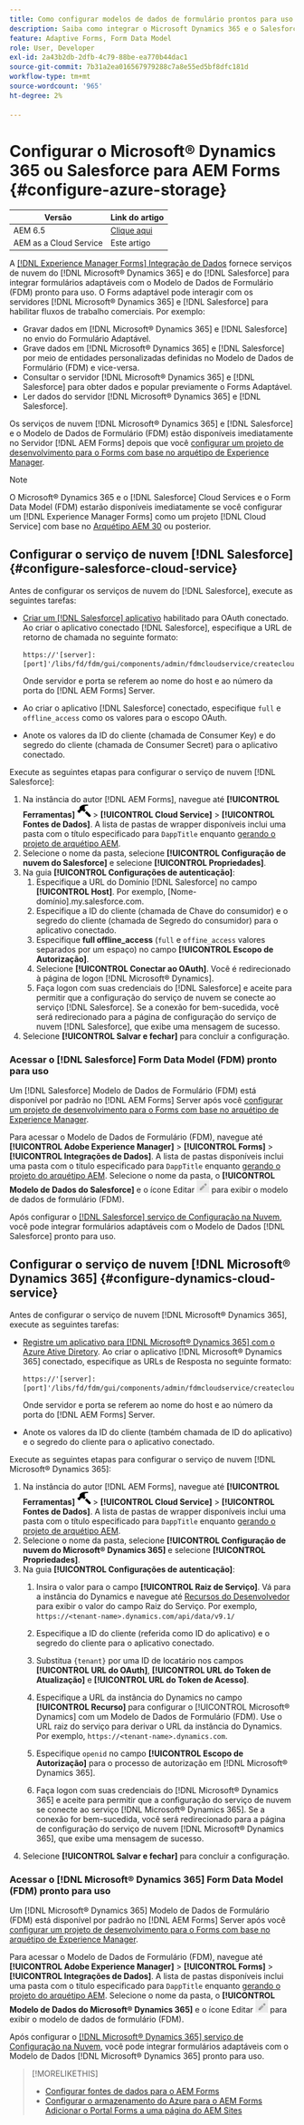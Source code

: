 ```yaml
---
title: Como configurar modelos de dados de formulário prontos para uso do Microsoft Dynamics 365 e Salesforce para o Adaptive Forms?
description: Saiba como integrar o Microsoft Dynamics 365 e o Salesforce ao Adaptive Forms.
feature: Adaptive Forms, Form Data Model
role: User, Developer
exl-id: 2a43b2db-2dfb-4c79-88be-ea770b44dac1
source-git-commit: 7b31a2ea016567979288c7a8e55ed5bf8dfc181d
workflow-type: tm+mt
source-wordcount: '965'
ht-degree: 2%

---
```


# Configurar o Microsoft® Dynamics 365 ou Salesforce para AEM Forms {#configure-azure-storage}

| Versão | Link do artigo |
| -------- | ---------------------------- |
| AEM 6.5 | [Clique aqui](https://experienceleague.adobe.com/docs/experience-manager-65/forms/form-data-model/oauth2-client-credentials-flow-for-server-to-server-integration.html) |
| AEM as a Cloud Service | Este artigo |

A [[!DNL Experience Manager Forms] Integração de Dados](data-integration.md) fornece serviços de nuvem do [!DNL Microsoft® Dynamics 365] e do [!DNL Salesforce] para integrar formulários adaptáveis com o Modelo de Dados de Formulário (FDM) pronto para uso. O Forms adaptável pode interagir com os servidores [!DNL Microsoft® Dynamics 365] e [!DNL Salesforce] para habilitar fluxos de trabalho comerciais. Por exemplo:

* Gravar dados em [!DNL Microsoft® Dynamics 365] e [!DNL Salesforce] no envio do Formulário Adaptável.
* Grave dados em [!DNL Microsoft® Dynamics 365] e [!DNL Salesforce] por meio de entidades personalizadas definidas no Modelo de Dados de Formulário (FDM) e vice-versa.
* Consultar o servidor [!DNL Microsoft® Dynamics 365] e [!DNL Salesforce] para obter dados e popular previamente o Forms Adaptável.
* Ler dados do servidor [!DNL Microsoft® Dynamics 365] e [!DNL Salesforce].

Os serviços de nuvem [!DNL Microsoft® Dynamics 365] e [!DNL Salesforce] e o Modelo de Dados de Formulário (FDM) estão disponíveis imediatamente no Servidor [!DNL AEM Forms] depois que você [configurar um projeto de desenvolvimento para o Forms com base no arquétipo de Experience Manager](setup-local-development-environment.md#forms-cloud-service-local-development-environment).

>[!NOTE]
>
>O Microsoft® Dynamics 365 e o [!DNL Salesforce] Cloud Services e o Form Data Model (FDM) estarão disponíveis imediatamente se você configurar um [!DNL Experience Manager Forms] como um projeto [!DNL Cloud Service] com base no [Arquétipo AEM 30](https://github.com/adobe/aem-project-archetype/releases/tag/aem-project-archetype-30) ou posterior.

## Configurar o serviço de nuvem [!DNL Salesforce] {#configure-salesforce-cloud-service}

Antes de configurar os serviços de nuvem do [!DNL Salesforce], execute as seguintes tarefas:

* [Criar um  [!DNL Salesforce] aplicativo](https://help.salesforce.com/s/articleView?id=sf.connected_app_create_api_integration.htm&amp;type=5) habilitado para OAuth conectado. Ao criar o aplicativo conectado [!DNL Salesforce], especifique a URL de retorno de chamada no seguinte formato:

  ```
  https://'[server]:[port]'/libs/fd/fdm/gui/components/admin/fdmcloudservice/createcloudconfigwizard/cloudservices.html
  ```

  Onde servidor e porta se referem ao nome do host e ao número da porta do [!DNL AEM Forms] Server.

* Ao criar o aplicativo [!DNL Salesforce] conectado, especifique `full` e `offline_access` como os valores para o escopo OAuth.

* Anote os valores da ID do cliente (chamada de Consumer Key) e do segredo do cliente (chamada de Consumer Secret) para o aplicativo conectado.

Execute as seguintes etapas para configurar o serviço de nuvem [!DNL Salesforce]:

1. Na instância do autor [!DNL AEM Forms], navegue até **[!UICONTROL Ferramentas]** ![martelo](assets/hammer.png) > **[!UICONTROL Cloud Service]** > **[!UICONTROL Fontes de Dados]**. A lista de pastas de wrapper disponíveis inclui uma pasta com o título especificado para `DappTitle` enquanto [gerando o projeto de arquétipo AEM](setup-local-development-environment.md#forms-cloud-service-local-development-environment).
1. Selecione o nome da pasta, selecione **[!UICONTROL Configuração de nuvem do Salesforce]** e selecione **[!UICONTROL Propriedades]**.
1. Na guia **[!UICONTROL Configurações de autenticação]**:
   1. Especifique a URL do Domínio [!DNL Salesforce] no campo **[!UICONTROL Host]**. Por exemplo, [Nome-domínio].my.salesforce.com.
   1. Especifique a ID do cliente (chamada de Chave do consumidor) e o segredo do cliente (chamada de Segredo do consumidor) para o aplicativo conectado.
   1. Especifique **full offline_access** (`full` e `offine_access` valores separados por um espaço) no campo **[!UICONTROL Escopo de Autorização]**.
   1. Selecione **[!UICONTROL Conectar ao OAuth]**. Você é redirecionado à página de logon [!DNL Microsoft® Dynamics].
   1. Faça logon com suas credenciais do [!DNL Salesforce] e aceite para permitir que a configuração do serviço de nuvem se conecte ao serviço [!DNL Salesforce]. Se a conexão for bem-sucedida, você será redirecionado para a página de configuração do serviço de nuvem [!DNL Salesforce], que exibe uma mensagem de sucesso.
1. Selecione **[!UICONTROL Salvar e fechar]** para concluir a configuração.

### Acessar o [!DNL Salesforce] Form Data Model (FDM) pronto para uso

Um [!DNL Salesforce] Modelo de Dados de Formulário (FDM) está disponível por padrão no [!DNL AEM Forms] Server após você [configurar um projeto de desenvolvimento para o Forms com base no arquétipo de Experience Manager](setup-local-development-environment.md#forms-cloud-service-local-development-environment).

Para acessar o Modelo de Dados de Formulário (FDM), navegue até **[!UICONTROL Adobe Experience Manager]** > **[!UICONTROL Forms]** > **[!UICONTROL Integrações de Dados]**. A lista de pastas disponíveis inclui uma pasta com o título especificado para `DappTitle` enquanto [gerando o projeto do arquétipo AEM](setup-local-development-environment.md#forms-cloud-service-local-development-environment). Selecione o nome da pasta, o **[!UICONTROL Modelo de Dados do Salesforce]** e o ícone Editar ![Editar](assets/edit.png) para exibir o modelo de dados de formulário (FDM).

Após configurar o [[!DNL Salesforce] serviço de Configuração na Nuvem](#configure-salesforce-cloud-service), você pode integrar formulários adaptáveis com o Modelo de Dados [!DNL Salesforce] pronto para uso.

## Configurar o serviço de nuvem [!DNL Microsoft® Dynamics 365] {#configure-dynamics-cloud-service}

Antes de configurar o serviço de nuvem [!DNL Microsoft® Dynamics 365], execute as seguintes tarefas:

* [Registre um aplicativo para [!DNL Microsoft® Dynamics 365] com o Azure Ative Diretory](https://docs.microsoft.com/en-us/powerapps/developer/data-platform/walkthrough-register-app-azure-active-directory). Ao criar o aplicativo [!DNL Microsoft® Dynamics 365] conectado, especifique as URLs de Resposta no seguinte formato:

  ```
  https://'[server]:[port]'/libs/fd/fdm/gui/components/admin/fdmcloudservice/createcloudconfigwizard/cloudservices.html
  ```

  Onde servidor e porta se referem ao nome do host e ao número da porta do [!DNL AEM Forms] Server.

* Anote os valores da ID do cliente (também chamada de ID do aplicativo) e o segredo do cliente para o aplicativo conectado.

Execute as seguintes etapas para configurar o serviço de nuvem [!DNL Microsoft® Dynamics 365]:

1. Na instância do autor [!DNL AEM Forms], navegue até **[!UICONTROL Ferramentas]** ![martelo](assets/hammer.png) > **[!UICONTROL Cloud Service]** > **[!UICONTROL Fontes de Dados]**. A lista de pastas de wrapper disponíveis inclui uma pasta com o título especificado para `DappTitle` enquanto [gerando o projeto de arquétipo AEM](setup-local-development-environment.md#forms-cloud-service-local-development-environment).
1. Selecione o nome da pasta, selecione **[!UICONTROL Configuração de nuvem do Microsoft® Dynamics 365]** e selecione **[!UICONTROL Propriedades]**.
1. Na guia **[!UICONTROL Configurações de autenticação]**:
   1. Insira o valor para o campo **[!UICONTROL Raiz de Serviço]**. Vá para a instância do Dynamics e navegue até [Recursos do Desenvolvedor](https://docs.microsoft.com/en-us/powerapps/developer/data-platform/view-download-developer-resources) para exibir o valor do campo Raiz do Serviço. Por exemplo, `https://<tenant-name>.dynamics.com/api/data/v9.1/`
   1. Especifique a ID do cliente (referida como ID do aplicativo) e o segredo do cliente para o aplicativo conectado.
   1. Substitua `{tenant}` por uma ID de locatário nos campos **[!UICONTROL URL do OAuth]**, **[!UICONTROL URL do Token de Atualização]** e **[!UICONTROL URL do Token de Acesso]**.
   1. Especifique a URL da instância do Dynamics no campo **[!UICONTROL Recurso]** para configurar o [!UICONTROL Microsoft® Dynamics] com um Modelo de Dados de Formulário (FDM). Use o URL raiz do serviço para derivar o URL da instância do Dynamics. Por exemplo, `https://<tenant-name>.dynamics.com`.

   1. Especifique `openid` no campo **[!UICONTROL Escopo de Autorização]** para o processo de autorização em [!DNL Microsoft® Dynamics 365].
   1. Faça logon com suas credenciais do [!DNL Microsoft® Dynamics 365] e aceite para permitir que a configuração do serviço de nuvem se conecte ao serviço [!DNL Microsoft® Dynamics 365]. Se a conexão for bem-sucedida, você será redirecionado para a página de configuração do serviço de nuvem [!DNL Microsoft® Dynamics 365], que exibe uma mensagem de sucesso.
1. Selecione **[!UICONTROL Salvar e fechar]** para concluir a configuração.

### Acessar o [!DNL Microsoft® Dynamics 365] Form Data Model (FDM) pronto para uso

Um [!DNL Microsoft® Dynamics 365] Modelo de Dados de Formulário (FDM) está disponível por padrão no [!DNL AEM Forms] Server após você [configurar um projeto de desenvolvimento para o Forms com base no arquétipo de Experience Manager](setup-local-development-environment.md##forms-cloud-service-local-development-environment).

Para acessar o Modelo de Dados de Formulário (FDM), navegue até **[!UICONTROL Adobe Experience Manager]** > **[!UICONTROL Forms]** > **[!UICONTROL Integrações de Dados]**. A lista de pastas disponíveis inclui uma pasta com o título especificado para `DappTitle` enquanto [gerando o projeto do arquétipo AEM](setup-local-development-environment.md#forms-cloud-service-local-development-environment). Selecione o nome da pasta, o **[!UICONTROL Modelo de Dados do Microsoft® Dynamics 365]** e o ícone Editar ![Editar](assets/edit.png) para exibir o modelo de dados de formulário (FDM).

Após configurar o [[!DNL Microsoft® Dynamics 365] serviço de Configuração na Nuvem](#configure-dynamics-cloud-service), você pode integrar formulários adaptáveis com o Modelo de Dados [!DNL Microsoft® Dynamics 365] pronto para uso.

>[!MORELIKETHIS]
>
>* [Configurar fontes de dados para o AEM Forms](/help/forms/configure-data-sources.md)
>* [Configurar o armazenamento do Azure para o AEM Forms](/help/forms/configure-azure-storage.md)
>  [Adicionar o Portal Forms a uma página do AEM Sites](/help/forms/configure-forms-portal.md)
